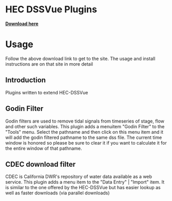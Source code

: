 # HEC DSSVue Plugins 
**[Download here](https://data.cnra.ca.gov/dataset/hec-dssvue-plugins)**

# Usage
Follow the above download link to get to the site. The usage and install instructions are on that site in more detail

## Introduction
Plugins written to extend HEC-DSSVue

## Godin Filter
Godin filters are used to remove tidal signals from timeseries of stage, flow and other such variables. This plugin adds a menuitem "Godin Filter" to the "Tools" menu. Select the pathname and then click on this menu item and it will add the godin filtered pathname to the same dss file. The current time window is honored so please be sure to clear it if you want to calculate it for the entire window of that pathname.

## CDEC download filter
CDEC is California DWR's repository of water data available as a web service. This plugin adds a menu item to the "Data Entry" | "Import" item. It is similar to the one offered by the HEC-DSSVue but has easier lookup as well as faster downloads (via parallel downloads)
